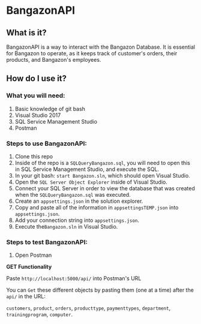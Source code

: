 # BangazonAPI

## What is it?
BangazonAPI is a way to interact with the Bangazon Database. It is essential for Bangazon to operate, as it keeps track of customer's orders, their products, and Bangazon's employees.

## How do I use it?
### What you will need:
1. Basic knowledge of git bash
2. Visual Studio 2017
3. SQL Service Management Studio
4. Postman

### Steps to use BangazonAPI:
1. Clone this repo
2. Inside of the repo is a `SQLQueryBangazon.sql`, you will need to open this in SQL Service Management Studio, and execute the SQL.
3. In your git bash: `start Bangazon.sln`, which should open Visual Studio.
4. Open the `SQL Server Object Explorer` inside of Visual Studio.
5. Connect your SQL Server in order to view the database that was created when the `SQLQueryBangazon.sql` was executed.
6. Create an `appsettings.json` in the solution explorer.
7. Copy and paste all of the information in `appsettingsTEMP.json` into `appsettings.json`.
8. Add your connection string into `appsettings.json`.
9. Execute the`Bangazon.sln` in Visual Studio.

### Steps to test BangazonAPI:
1. Open Postman

**GET Functionality**

Paste `http://localhost:5000/api/` into Postman's URL

You can `Get` these different objects by pasting them (one at a time) after the `api/` in the URL:

`customers`, `product`, `orders`, `producttype`, `paymenttypes`, `department`, `trainingprogram`, `computer`.
